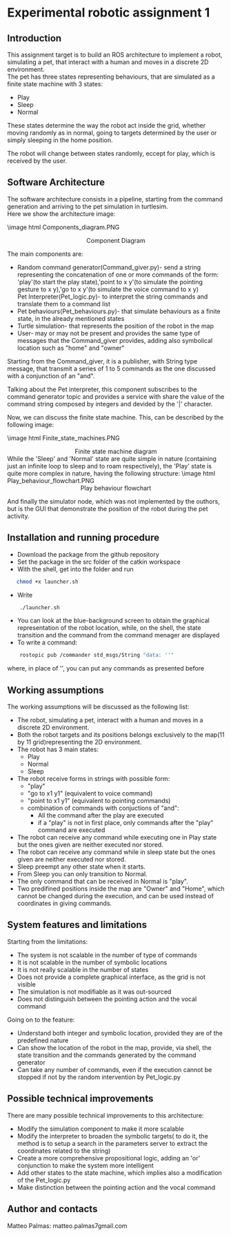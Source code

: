 # Experimental robotic assignment 1

## Introduction

This assignment target is to build an ROS architecture to implement a robot, simulating a pet, that
interact with a human and moves in a discrete 2D environment.  
The pet has three states representing behaviours, that are simulated as a finite state machine with 3 states:  
* Play 
* Sleep 
* Normal  
  
These states determine the way the robot act inside the grid, whether moving randomly as in normal, going to targets determined by the user or simply sleeping in the home position.  

The robot will change between states randomly, eccept for play, which is received by the user.  

## Software Architecture

The software architecture consists in a pipeline, starting from the command generation and arriving to the pet simulation in turtlesim.  
Here we show the architecture image:

\image html Components_diagram.PNG
<center>Component Diagram</center>

The main components are:

* Random command generator(Command_giver.py)- send a string representing the concatenation of one or more commands of the form: 'play'(to start the play state),'point to x y'(to simulate the pointing gesture to x y),'go to x y'(to simulate the voice command to x y)  
Pet Interpreter(Pet_logic.py)- to interpret the string commands and translate them to a command list
* Pet behaviours(Pet_behaviours.py)- that simulate behaviours as a finite state, in the already mentioned states  
* Turtle simulation- that represents the position of the robot in the map  
* User- may or may not be present and provides the same type of messages that the Command_giver provides, adding also symbolical location such as "home" and "owner"  

Starting from the Command_giver, it is a publisher, with String type message, that transmit a series of 1 to 5 commands as the one discussed with a conjunction of an "and".

Talking about the Pet interpreter, this component subscribes to the command generator topic and provides a service with share the value of the command string composed by integers and devided by the '|' character.

Now, we can discuss the finite state machine. This, can be described by the following image:

\image html Finite_state_machines.PNG
<center>Finite state machine diagram</center>
While the 'Sleep' and 'Normal' state are quite simple in nature (containing just an infinite loop to sleep and to roam respectively), the 'Play' state is quite more complex in nature, having the following structure:
\image html Play_behaviour_flowchart.PNG
<center>Play behaviour flowchart</center>

And finally the simulator node, which was not implemented by the outhors, but is the GUI that demonstrate the position of the robot during the pet activity.

## Installation and running procedure

* Download the package from the github repository
* Set the package in the src folder of the catkin workspace
* With the shell, get into the folder and run 
 ```sh
	chmod +x launcher.sh
 ```
* Write 
```sh
	./launcher.sh
 ```
* You can look at the blue-background screen to obtain the graphical representation of the robot location, while, on the shell, the state transition and the command from the command menager are displayed
* To write a command:
```sh
	rostopic pub /commander std_msgs/String "data: ''" 
 ```
where, in place of '', you can put any commands as presented before


## Working assumptions

The working assumptions will be discussed as the following list:
* The robot, simulating a pet, interact with a human and moves in a discrete 2D environment.
* Both the robot targets and its positions belongs exclusively to the map(11 by 11 grid)representing the 2D environment.
* The robot has 3 main states:
	- Play
	- Normal
	- Sleep
* The robot receive forms in strings with possible form:
	- "play"	
	- "go to x1 y1" (equivalent to voice command)
	- "point to x1 y1" (equivalent to pointing commands)
	- combination of commands with conjuctions of "and":
		- All the command after the play are executed
		- if a "play" is not in first place, only commands after the "play" command are executed
* The robot can receive any command while executing one in Play state but the ones given are neither executed nor stored.
* The robot can receive any command while in sleep state but the ones given are neither executed nor stored.
* Sleep preempt any other state when it starts.
* From Sleep you can only transition to Normal.
* The only command that can be received in Normal is "play".
* Two predifined positions inside the map are "Owner" and "Home", which cannot be changed during the execution, and can be used instead of coordinates in giving commands.

## System features and limitations

Starting from the limitations:
* The system is not scalable in the number of type of commands
* It is not scalable in the number of symbolic locations
* It is not really scalable in the number of states
* Does not provide a complete graphical interface, as the grid is not visible
* The simulation is not modifiable as it was out-sourced
* Does not distinguish between the pointing action and the vocal command

Going on to the feature:
* Understand both integer and symbolic location, provided they are of the predefined nature
* Can show the location of the robot in the map, provide, via shell, the state transition and the commands generated by the command generator
* Can take any number of commands, even if the execution cannot be stopped if not by the random intervention by Pet_logic.py


## Possible technical improvements

There are many possible technical improvements to this architecture:
* Modify the simulation component to make it more scalable
* Modify the interpreter to broaden the symbolic targets( to do it, the method is to setup a search in the parameters server to extract the coordinates related to the string)
* Create a more comprehensive propositional logic, adding an 'or' conjunction to make the system more intelligent
* Add other states to the state machine, which implies also a modification of the Pet_logic.py
* Make distinction between the pointing action and the vocal command

## Author and contacts
Matteo Palmas: matteo.palmas7gmail.com
